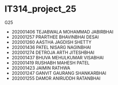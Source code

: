 # IT314_project_25

G25
* 202001406 TEJABWALA MOHAMMAD JABIRBHAI
* 202001257 PRARTHEE BHAVINBHAI DESAI
* 202001260 AASTHA JAGDISH SHETTY
* 202001436 PATEL NISARG NAGINBHAI
* 202001274 DETROJA ARTH JITESHBHAI
* 202001437 BHUVA MEHULKUMAR VISABHAI
* 202001419 RUSHABH MAHESH PATEL
* 202001423 JAIMIN RATHWA
* 202001247 GANVIT GAURANG SHANKARBHAI
* 202001255 DAMOR ANIRUDDH RATANBHAI
